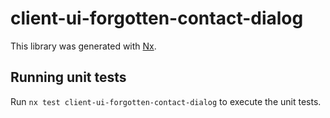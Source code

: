 # client-ui-forgotten-contact-dialog

This library was generated with [Nx](https://nx.dev).

## Running unit tests

Run `nx test client-ui-forgotten-contact-dialog` to execute the unit tests.
